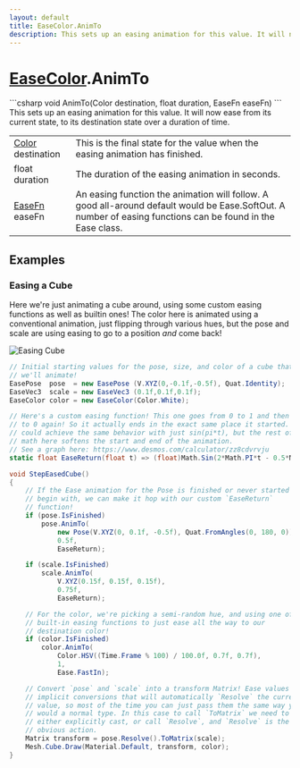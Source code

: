 ```yaml
---
layout: default
title: EaseColor.AnimTo
description: This sets up an easing animation for this value. It will now ease from its current state, to its destination state over a duration of time.
---
```

# [EaseColor]({{site.url}}/Pages/StereoKit.Framework/EaseColor.html).AnimTo

<div class='signature' markdown='1'>
```csharp
void AnimTo(Color destination, float duration, EaseFn easeFn)
```
This sets up an easing animation for this value. It will
now ease from its current state, to its destination state over a
duration of time.
</div>

|  |  |
|--|--|
|[Color]({{site.url}}/Pages/StereoKit/Color.html) destination|This is the final state for the value             when the easing animation has finished.|
|float duration|The duration of the easing animation in             seconds.|
|[EaseFn]({{site.url}}/Pages/StereoKit.Framework/EaseFn.html) easeFn|An easing function the animation will follow.             A good all-around default would be Ease.SoftOut. A number of easing             functions can be found in the Ease class.|





## Examples

### Easing a Cube
Here we're just animating a cube around, using some custom easing
functions as well as builtin ones! The color here is animated using a
conventional animation, just flipping through various hues, but the pose
and scale are using easing to go to a position _and_ come back!

![Easing Cube]({{site.screen_url}}/EasingCube.jpg)
```csharp
// Initial starting values for the pose, size, and color of a cube that
// we'll animate!
EasePose  pose  = new EasePose (V.XYZ(0,-0.1f,-0.5f), Quat.Identity);
EaseVec3  scale = new EaseVec3 (0.1f,0.1f,0.1f);
EaseColor color = new EaseColor(Color.White);

// Here's a custom easing function! This one goes from 0 to 1 and then back
// to 0 again! So it actually ends in the exact same place it started. We
// could achieve the same behavior with just sin(pi*t), but the rest of the
// math here softens the start and end of the animation.
// See a graph here: https://www.desmos.com/calculator/zz8cdvrvju
static float EaseReturn(float t) => (float)Math.Sin(2*Math.PI*t - 0.5*Math.PI) * 0.5f + 0.5f;

void StepEasedCube()
{
	// If the Ease animation for the Pose is finished or never started to
	// begin with, we can make it hop with our custom `EaseReturn`
	// function!
	if (pose.IsFinished)
		pose.AnimTo(
			new Pose(V.XYZ(0, 0.1f, -0.5f), Quat.FromAngles(0, 180, 0)),
			0.5f,
			EaseReturn);

	if (scale.IsFinished)
		scale.AnimTo(
			V.XYZ(0.15f, 0.15f, 0.15f),
			0.75f,
			EaseReturn);

	// For the color, we're picking a semi-random hue, and using one of the
	// built-in easing functions to just ease all the way to our
	// destination color!
	if (color.IsFinished)
		color.AnimTo(
			Color.HSV((Time.Frame % 100) / 100.0f, 0.7f, 0.7f),
			1,
			Ease.FastIn);

	// Convert `pose` and `scale` into a transform Matrix! Ease values have
	// implicit conversions that will automatically `Resolve` the current
	// value, so most of the time you can just pass them the same way you
	// would a normal type. In this case to call `ToMatrix` we need to
	// either explicitly cast, or call `Resolve`, and `Resolve` is the most
	// obvious action.
	Matrix transform = pose.Resolve().ToMatrix(scale);
	Mesh.Cube.Draw(Material.Default, transform, color);
}
```

